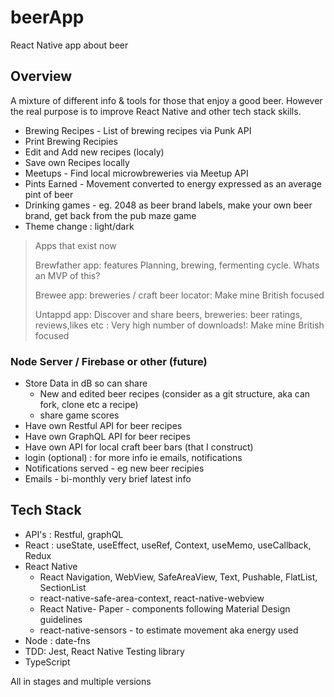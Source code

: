 # beerApp

React Native app about beer

## Overview

A mixture of different info & tools for those that enjoy a good beer. However the real purpose is to improve React Native and other tech stack skills.

- Brewing Recipes - List of brewing recipes via Punk API
- Print Brewing Recipies
- Edit and Add new recipes (localy)
- Save own Recipes locally
- Meetups - Find local microwbreweries via Meetup API
- Pints Earned - Movement converted to energy expressed as an average pint of beer
- Drinking games - eg. 2048 as beer brand labels, make your own beer brand, get back from the pub maze game
- Theme change : light/dark

> Apps that exist now
>
> Brewfather app: features Planning, brewing, fermenting cycle. Whats an MVP of this?
>
> Brewee app: breweries / craft beer locator: Make mine British focused
>
> Untappd app: Discover and share beers, breweries: beer ratings, reviews,likes etc : Very high number of downloads!: Make mine British focused

### Node Server / Firebase or other (future)

- Store Data in dB so can share
  - New and edited beer recipes (consider as a git structure, aka can fork, clone etc a recipe)
  - share game scores
- Have own Restful API for beer recipes
- Have own GraphQL API for beer recipes
- Have own API for local craft beer bars (that I construct)
- login (optional) : for more info ie emails, notifications
- Notifications served - eg new beer recipies
- Emails - bi-monthly very brief latest info

## Tech Stack

- API's : Restful, graphQL
- React : useState, useEffect, useRef, Context, useMemo, useCallback, Redux
- React Native
  - React Navigation, WebView, SafeAreaView, Text, Pushable, FlatList, SectionList
  - react-native-safe-area-context, react-native-webview
  - React Native- Paper - components following Material Design guidelines
  - react-native-sensors - to estimate movement aka energy used
- Node : date-fns
- TDD: Jest, React Native Testing library
- TypeScript

All in stages and multiple versions
